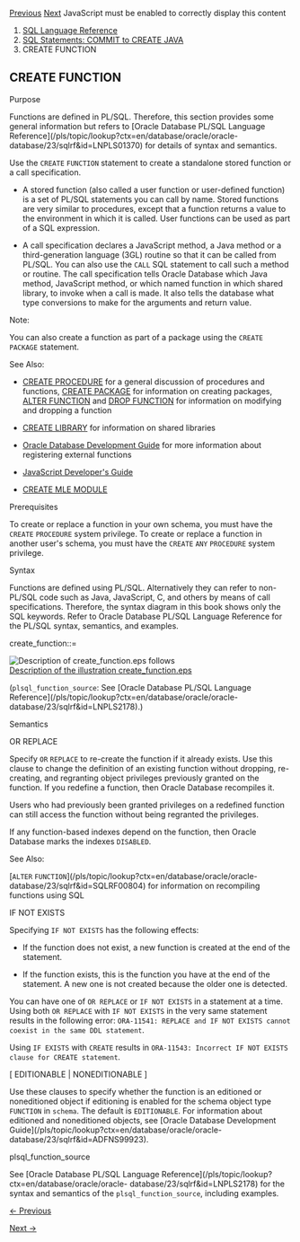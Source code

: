 [Previous](CREATE-FLASHBACK-ARCHIVE.md) [Next](CREATE-HIERARCHY.md)
JavaScript must be enabled to correctly display this content

  1. [SQL Language Reference ](index.md)
  2. [ SQL Statements: COMMIT to CREATE JAVA](SQL-Statements-COMMIT-to-CREATE-JAVA.md)
  3. CREATE FUNCTION 

## CREATE FUNCTION

Purpose

Functions are defined in PL/SQL. Therefore, this section provides some general
information but refers to [Oracle Database PL/SQL Language
Reference](/pls/topic/lookup?ctx=en/database/oracle/oracle-
database/23/sqlrf&id=LNPLS01370) for details of syntax and semantics.

Use the `CREATE` `FUNCTION` statement to create a standalone stored function
or a call specification.

  * A stored function (also called a user function or user-defined function) is a set of PL/SQL statements you can call by name. Stored functions are very similar to procedures, except that a function returns a value to the environment in which it is called. User functions can be used as part of a SQL expression. 

  * A call specification declares a JavaScript method, a Java method or a third-generation language (3GL) routine so that it can be called from PL/SQL. You can also use the `CALL` SQL statement to call such a method or routine. The call specification tells Oracle Database which Java method, JavaScript method, or which named function in which shared library, to invoke when a call is made. It also tells the database what type conversions to make for the arguments and return value. 

Note:

You can also create a function as part of a package using the `CREATE`
`PACKAGE` statement.

See Also:

  * [CREATE PROCEDURE](CREATE-PROCEDURE.md#GUID-771879D8-BBFD-4D87-8A6C-290102142DA3) for a general discussion of procedures and functions, [CREATE PACKAGE](CREATE-PACKAGE.md#GUID-40636655-899F-47D0-95CA-D58A71C94A56) for information on creating packages, [ALTER FUNCTION](ALTER-FUNCTION.md#GUID-6FB32876-2DB3-41EB-B0CA-91B163826AB2) and [DROP FUNCTION](DROP-FUNCTION.md#GUID-5BF63D1C-797E-4FB7-BEAB-B02BD7AADAEF) for information on modifying and dropping a function 

  * [CREATE LIBRARY](CREATE-LIBRARY.md#GUID-F042ABC9-2BF5-4E65-9D52-216D6228B288) for information on shared libraries 

  * [Oracle Database Development Guide](/pls/topic/lookup?ctx=en/database/oracle/oracle-database/23/sqlrf&id=ADFNS010) for more information about registering external functions 

  * [JavaScript Developer's Guide](/pls/topic/lookup?ctx=en/database/oracle/oracle-database/23/sqlrf&id=MLEJS-GUID-EDC075CA-B50E-45D8-8A72-D060C6DB47DB)

  * [CREATE MLE MODULE](create-mle-module.md#GUID-EF8D8EBC-2313-4C6C-A76E-1A739C304DCC)

Prerequisites

To create or replace a function in your own schema, you must have the `CREATE`
`PROCEDURE` system privilege. To create or replace a function in another
user's schema, you must have the `CREATE` `ANY` `PROCEDURE` system privilege.

Syntax

Functions are defined using PL/SQL. Alternatively they can refer to non-PL/SQL
code such as Java, JavaScript, C, and others by means of call specifications.
Therefore, the syntax diagram in this book shows only the SQL keywords. Refer
to Oracle Database PL/SQL Language Reference for the PL/SQL syntax, semantics,
and examples.

create_function::=

![Description of create_function.eps
follows](https://docs.oracle.com/en/database/oracle/oracle-database/23/sqlrf/img/create_function.gif)  
[Description of the illustration
create_function.eps](img_text/create_function.md)

(`plsql_function_source`: See [Oracle Database PL/SQL Language
Reference](/pls/topic/lookup?ctx=en/database/oracle/oracle-
database/23/sqlrf&id=LNPLS2178).)

Semantics

OR REPLACE

Specify `OR` `REPLACE` to re-create the function if it already exists. Use
this clause to change the definition of an existing function without dropping,
re-creating, and regranting object privileges previously granted on the
function. If you redefine a function, then Oracle Database recompiles it.

Users who had previously been granted privileges on a redefined function can
still access the function without being regranted the privileges.

If any function-based indexes depend on the function, then Oracle Database
marks the indexes `DISABLED`.

See Also:

[`ALTER` `FUNCTION`](/pls/topic/lookup?ctx=en/database/oracle/oracle-
database/23/sqlrf&id=SQLRF00804) for information on recompiling functions
using SQL

IF NOT EXISTS

Specifying `IF NOT EXISTS` has the following effects:

  * If the function does not exist, a new function is created at the end of the statement.

  * If the function exists, this is the function you have at the end of the statement. A new one is not created because the older one is detected.

You can have one of `OR REPLACE` or `IF NOT EXISTS` in a statement at a time.
Using both `OR REPLACE` with `IF NOT EXISTS` in the very same statement
results in the following error: `ORA-11541: REPLACE and IF NOT EXISTS cannot
coexist in the same DDL statement`.

Using `IF EXISTS` with `CREATE` results in `ORA-11543: Incorrect IF NOT EXISTS
clause for CREATE statement`.

[ EDITIONABLE | NONEDITIONABLE ]

Use these clauses to specify whether the function is an editioned or
noneditioned object if editioning is enabled for the schema object type
`FUNCTION` in `schema`. The default is `EDITIONABLE`. For information about
editioned and noneditioned objects, see [Oracle Database Development
Guide](/pls/topic/lookup?ctx=en/database/oracle/oracle-
database/23/sqlrf&id=ADFNS99923).

plsql_function_source

See [Oracle Database PL/SQL Language
Reference](/pls/topic/lookup?ctx=en/database/oracle/oracle-
database/23/sqlrf&id=LNPLS2178) for the syntax and semantics of the
`plsql_function_source`, including examples.


[← Previous](CREATE-FLASHBACK-ARCHIVE.md)

[Next →](CREATE-HIERARCHY.md)
